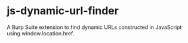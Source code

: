 # js-dynamic-url-finder
A Burp Suite extension to find dynamic URLs constructed in JavaScript using window.location.href.
